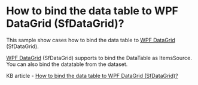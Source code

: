 # How to bind the data table to WPF DataGrid (SfDataGrid)?

This sample show cases how to bind the data table to [WPF DataGrid](https://www.syncfusion.com/wpf-ui-controls/datagrid) (SfDataGrid).

[WPF DataGrid](https://www.syncfusion.com/wpf-ui-controls/datagrid) (SfDataGrid) supports to bind the DataTable as ItemsSource. You can also bind the datatable from the dataset.

KB article - [How to bind the data table to WPF DataGrid (SfDataGrid)?](https://www.syncfusion.com/kb/10870/how-to-bind-data-table-to-wpf-datagrid-sfdatagrid)
